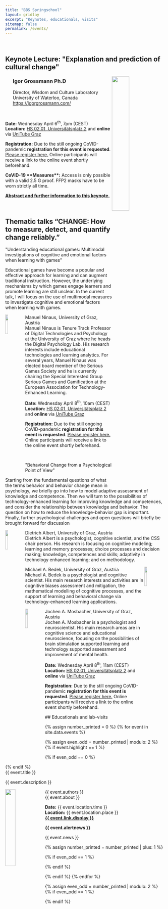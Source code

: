 ```yaml
---
title: "BBS Springschool"
layout: gridlay
excerpt: "Keynotes, educationals, visits"
sitemap: false
permalink: /events/
---
```


<p>&nbsp;</p>

<div class="col-sm-12">
  <div class="well">
  <h2>Keynote Lecture: "Explanation and prediction of cultural change"</h2>
  <img src="{{ site.url }}{{ site.baseurl }}/images/events/igrossmann.jpeg" class="img-responsive" width="33%" style="float: right" />
  
  <ul style="list-style-type:none">
    <li><h3>Igor Grossmann Ph.D</h3></li>
    <li>Director, Wisdom and Culture Laboratory</li>
    <li>University of Waterloo, Canada</li>
    <li><a href="https://igorgrossmann.com/" target="_blank">https://igorgrossmann.com/</a></li>
  </ul>
<p>&nbsp;</p>
<p><strong>Date:</strong> Wednesday April 6<sup>th</sup>, 7pm (CEST)<br>
<strong>Location:</strong> <a href="https://campusplan.uni-graz.at/0002EG0048" target="_blank">HS 02.01, Universitätsplatz 2</a> and 
<strong> online </strong> via <a href="https://unitube.uni-graz.at/" target="_blank">UniTube Graz</a></p>

 <p><strong>Registration:</strong> Due to the still ongoing CoVID-pandemic <strong>registration for this event is requested</strong>. <a href="https://www.termino.gv.at/meet/b/54bf693805927c350a4673a3d7f42ad3-116375" target="_blank">Please register here.</a> Online participants will receive a link to the online event shortly beforehand.</p>

  <p><strong>CoVID-19 **Measures**:</strong> Access is only possible with a valid 2.5 G proof. FFP2 masks have to be worn strictly all time.</P>

<p><strong><a href="{{ site.url }}/igrossmann">Abstract and further information to this keynote.</a></strong></p>

 </div>
</div>

<p>&nbsp;</p>

## Thematic talks “CHANGE: How to measure, detect, and quantify change reliably.”

<div class="col-sm-12">
  <div class="well">
  <eventtitle id="mninaus">"Understanding educational games: Multimodal investigations of cognitive and emotional factors when learning with games"</eventtitle>
  <p>Educational games have become a popular and effective approach for learning and can augment traditional instruction. However, the underlying mechanisms by which games engage learners and promote learning are still unclear. In the current talk, I will focus on the use of multimodal measures to investigate cognitive and emotional factors when learning with games.  
 </p>
   <p><img src="{{ site.url }}{{ site.baseurl }}/images/events/mninaus.jpg" class="img-responsive" width="12.5%" style="float: left" />
  <eventauthor>Manuel Ninaus, University of Graz, Austria </eventauthor><br>
   Manuel Ninaus is Tenure Track Professor of Digital Technologies and Psychology at the University of Graz where he heads the Digital Psychology Lab. His research interests include educational technologies and learning analytics. For several years, Manuel Ninaus was elected board member of the Serious Games Society and he is currently chairing the Special Interested Group Serious Games and Gamification at the European Association for Technology-Enhanced Learning.</p>
  <p><strong>Date:</strong> Wednesday April 8<sup>th</sup>, 10am (CEST)<br>
<strong>Location:</strong> <a href="https://campusplan.uni-graz.at/0002EG0048" target="_blank">HS 02.01, Universitätsplatz 2</a> and 
<strong> online </strong> via <a href="https://unitube.uni-graz.at/" target="_blank">UniTube Graz</a></p>
<p><strong>Registration:</strong> Due to the still ongoing CoVID-pandemic <strong>registration for this event is requested</strong>. <a href="https://www.termino.gv.at/meet/b/40be23648160aa6f5724bcb84694b995-121332" target="_blank">Please register here.</a> Online participants will receive a link to the online event shortly beforehand.</p>
 </div>
</div>
<p>&nbsp;</p>
<div class="col-sm-12">
  <div class="well">
  <eventtitle id="dalbert">"Behavioral Change from a Psychological Point of View"</eventtitle>
  <p>Starting from the fundamental questions of what the terms behavior and behavior change mean in psychology, we briefly go into how to model adaptive assessment of knowledge and competence. Then we will turn to the possibilities of technology-enhanced learning for improving knowledge and competences, and consider the relationship between knowledge and behavior. The question on how to reduce the knowledge-behavior gap is important. Finally, further psychological challenges and open questions will briefly be brought forward for discussion </p>
  
  <p><img src="{{ site.url }}{{ site.baseurl }}/images/events/dAlbert.jpg" class="img-responsive" width="12.5%" style="float: left" />
  <eventauthor>Dietrich Albert, University of Graz, Austria </eventauthor><br>
   Dietrich Albert is a psychologist, cognitive scientist, and the CSS chair person. His research is focusing on cognitive modeling; learning and memory processes; choice processes and decision making; knowledge, competences and skills; adaptivity in technology enhanced learning; and on methodology.</p>

  <p><img src="{{ site.url }}{{ site.baseurl }}/images/events/mBedek.jpg" class="img-responsive" width="12.5%" style="float: right" />
  <eventauthor>Michael A. Bedek, University of Graz, Austria </eventauthor><br>
  Michael A. Bedek is a psychologist and cognitive scientist. His main research interests and activities are in cognitive biases assessment and mitigation, the mathematical modelling of cognitive processes, and the support of learning and behavioral change via technology-enhanced learning applications.</p>
  
  <p><img src="{{ site.url }}{{ site.baseurl }}/images/events/jMosbacher.jpg" class="img-responsive" width="12.5%" style="float: left" />
  <eventauthor>Jochen A. Mosbacher, University of Graz, Austria </eventauthor><br>
  Jochen A. Mosbacher is a psychologist and neuroscientist. His main research areas are in cognitive science and educational neuroscience, focusing on the possibilities of brain stimulation supported learning and technology supported assessment and improvement of mental health.</p>

  <p><strong>Date:</strong> Wednesday April 8<sup>th</sup>, 11am (CEST)<br>
<strong>Location:</strong> <a href="https://campusplan.uni-graz.at/0002EG0048" target="_blank">HS 02.01, Universitätsplatz 2</a> and 
<strong> online </strong> via <a href="https://unitube.uni-graz.at/" target="_blank">UniTube Graz</a></p>
<p><strong>Registration:</strong> Due to the still ongoing CoVID-pandemic <strong>registration for this event is requested</strong>. <a href="https://www.termino.gv.at/meet/b/40be23648160aa6f5724bcb84694b995-121332" target="_blank">Please register here.</a> Online participants will receive a link to the online event shortly beforehand.</p>
 </div>
</div>
## Educationals and lab-visits

{% assign number_printed = 0 %}
{% for event in site.data.events %}

{% assign even_odd = number_printed | modulo: 2 %}
{% if event.highlight == 1 %}

{% if even_odd == 0 %}
<div class="row">
{% endif %}

<div class="col-sm-6 clearfix" id="{{ event.id }}">
 <div class="well" >
  <eventtitle>{{ event.title }}</eventtitle>
  <p>{{ event.description }}</p>
  <p><img src="{{ site.url }}{{ site.baseurl }}/images/events/{{ event.image }}" class="img-responsive" width="25%" style="float: left" />
  <eventauthor>{{ event.authors }}</eventauthor><br>
  {{ event.about }}</p>
  <p><strong>Date:</strong> {{ event.location.time }}<br>
  <strong>Location:</strong> {{ event.location.place }}<br>
  <strong><a href="{{ event.link.url }}">{{ event.link.display }}</a></strong></p>
  
  <p class="text-danger"><strong> {{ event.alertnews }}</strong></p>
  <p> {{ event.news }}</p>
 </div>
</div>

{% assign number_printed = number_printed | plus: 1 %}

{% if even_odd == 1 %}
</div>
{% endif %}

{% endif %}
{% endfor %}

{% assign even_odd = number_printed | modulo: 2 %}
{% if even_odd == 1 %}
</div>
{% endif %}
